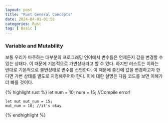```yaml
---
layout: post
title: "Rust General Concepts"
date: 2024-04-01-01:58
categories: Rust 
tag: [ Basic ]
---
```


### Variable and Mutability

보통 우리가 마주하는 대부분의 프로그래밍 언어에서 변수들은 언제든지 값을 변경할 수 있는 상태다. 이 때문에 기본적으로 가변상태라고 할 수 있다. 하지만 러스트는 이와는 반대로 기본적으로 불변상태로 변수를 선언한다. 이 때문에 중간에 값을 변경하고자 한다면 가변 상태를 별도로 지정해주어야 한다. 이에 대한 설명은 다음 코드를 보면 이해가 더 빠를 것이다.

{% highlight rust %}
    let num = 10;
    num = 15; //Compile error!

    let mut mut_num = 15;
    mut_num = 10; //it's okay
{% endhighlight %}